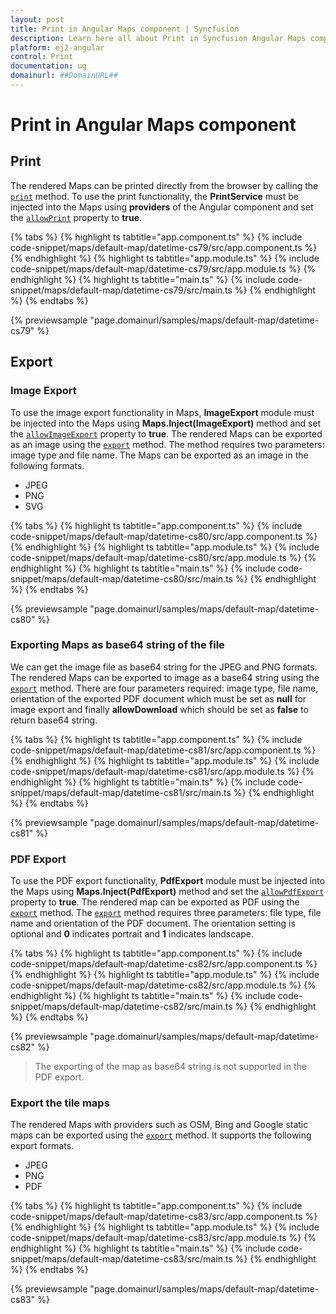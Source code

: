 ```yaml
---
layout: post
title: Print in Angular Maps component | Syncfusion
description: Learn here all about Print in Syncfusion Angular Maps component of Syncfusion Essential JS 2 and more.
platform: ej2-angular
control: Print 
documentation: ug
domainurl: ##DomainURL##
---
```


# Print in Angular Maps component

## Print

The rendered Maps can be printed directly from the browser by calling the [`print`](https://ej2.syncfusion.com/angular/documentation/api/maps/#print) method. To use the print functionality, the **PrintService** must be injected into the Maps using **providers** of the Angular component and set the [`allowPrint`](https://ej2.syncfusion.com/angular/documentation/api/maps/#allowprint) property to **true**.

{% tabs %}
{% highlight ts tabtitle="app.component.ts" %}
{% include code-snippet/maps/default-map/datetime-cs79/src/app.component.ts %}
{% endhighlight %}
{% highlight ts tabtitle="app.module.ts" %}
{% include code-snippet/maps/default-map/datetime-cs79/src/app.module.ts %}
{% endhighlight %}
{% highlight ts tabtitle="main.ts" %}
{% include code-snippet/maps/default-map/datetime-cs79/src/main.ts %}
{% endhighlight %}
{% endtabs %}
  
{% previewsample "page.domainurl/samples/maps/default-map/datetime-cs79" %}

## Export

### Image Export

To use the image export functionality in Maps, **ImageExport** module must be injected into the Maps using **Maps.Inject(ImageExport)** method and set the [`allowImageExport`](https://ej2.syncfusion.com/angular/documentation/api/maps/#allowimageexport) property to **true**. The rendered Maps can be exported as an image using the [`export`](https://ej2.syncfusion.com/angular/documentation/api/maps/#export) method. The method requires two parameters: image type and file name. The Maps can be exported as an image in the following formats.

* JPEG
* PNG
* SVG

{% tabs %}
{% highlight ts tabtitle="app.component.ts" %}
{% include code-snippet/maps/default-map/datetime-cs80/src/app.component.ts %}
{% endhighlight %}
{% highlight ts tabtitle="app.module.ts" %}
{% include code-snippet/maps/default-map/datetime-cs80/src/app.module.ts %}
{% endhighlight %}
{% highlight ts tabtitle="main.ts" %}
{% include code-snippet/maps/default-map/datetime-cs80/src/main.ts %}
{% endhighlight %}
{% endtabs %}
  
{% previewsample "page.domainurl/samples/maps/default-map/datetime-cs80" %}

### Exporting Maps as base64 string of the file

We can get the image file as base64 string for the JPEG and PNG formats. The rendered Maps can be exported to image as a base64 string using the [`export`](https://ej2.syncfusion.com/angular/documentation/api/maps/#export) method. There are four parameters required: image type, file name, orientation of the exported PDF document which must be set as **null** for image export and finally **allowDownload** which should be set as **false** to return base64 string.

{% tabs %}
{% highlight ts tabtitle="app.component.ts" %}
{% include code-snippet/maps/default-map/datetime-cs81/src/app.component.ts %}
{% endhighlight %}
{% highlight ts tabtitle="app.module.ts" %}
{% include code-snippet/maps/default-map/datetime-cs81/src/app.module.ts %}
{% endhighlight %}
{% highlight ts tabtitle="main.ts" %}
{% include code-snippet/maps/default-map/datetime-cs81/src/main.ts %}
{% endhighlight %}
{% endtabs %}
  
{% previewsample "page.domainurl/samples/maps/default-map/datetime-cs81" %}

### PDF Export

To use the PDF export functionality, **PdfExport** module must be injected into the Maps using **Maps.Inject(PdfExport)** method and set the [`allowPdfExport`](https://ej2.syncfusion.com/angular/documentation/api/maps/#allowpdfexport) property to **true**. The rendered map can be exported as PDF using the [`export`](https://ej2.syncfusion.com/angular/documentation/api/maps/#export) method. The [`export`](https://ej2.syncfusion.com/angular/documentation/api/maps/#export) method requires three parameters: file type, file name and orientation of the PDF document. The orientation setting is optional and **0** indicates portrait and **1** indicates landscape.

{% tabs %}
{% highlight ts tabtitle="app.component.ts" %}
{% include code-snippet/maps/default-map/datetime-cs82/src/app.component.ts %}
{% endhighlight %}
{% highlight ts tabtitle="app.module.ts" %}
{% include code-snippet/maps/default-map/datetime-cs82/src/app.module.ts %}
{% endhighlight %}
{% highlight ts tabtitle="main.ts" %}
{% include code-snippet/maps/default-map/datetime-cs82/src/main.ts %}
{% endhighlight %}
{% endtabs %}
  
{% previewsample "page.domainurl/samples/maps/default-map/datetime-cs82" %}

>The exporting of the map as base64 string is not supported in the PDF export.

### Export the tile maps

The rendered Maps with providers such as OSM, Bing and Google static maps can be exported using the [`export`](https://ej2.syncfusion.com/angular/documentation/api/maps/#export) method. It supports the following export formats.

* JPEG
* PNG
* PDF

{% tabs %}
{% highlight ts tabtitle="app.component.ts" %}
{% include code-snippet/maps/default-map/datetime-cs83/src/app.component.ts %}
{% endhighlight %}
{% highlight ts tabtitle="app.module.ts" %}
{% include code-snippet/maps/default-map/datetime-cs83/src/app.module.ts %}
{% endhighlight %}
{% highlight ts tabtitle="main.ts" %}
{% include code-snippet/maps/default-map/datetime-cs83/src/main.ts %}
{% endhighlight %}
{% endtabs %}
  
{% previewsample "page.domainurl/samples/maps/default-map/datetime-cs83" %}